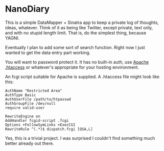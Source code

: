 # NanoDiary

This is a simple DataMapper + Sinatra app to keep a private log of thoughts,
ideas, whatever. Think of it as being like Twitter, except private, text only,
and with no stupid length limit. That is, do the simplest thing, because YAGNI.

Eventually I plan to add some sort of search function. Right now I just wanted
to get the data entry part working.

You will want to password protect it. It has no built-in auth, use 
[Apache .htaccess](http://tools.dynamicdrive.com/password/) or whatever's
appropriate for your hosting environment.

An fcgi script suitable for Apache is supplied. A .htaccess file might look
like this:

    AuthName "Restricted Area"
    AuthType Basic
    AuthUserFile /path/to/htpasswd
    AuthGroupFile /dev/null
    require valid-user
    
    RewriteEngine on
    AddHandler fcgid-script .fcgi
    Options +FollowSymLinks +ExecCGI
    RewriteRule ^(.*)$ dispatch.fcgi [QSA,L]

Yes, this is a trivial project. I was surprised I couldn't find something much
better already out there.

